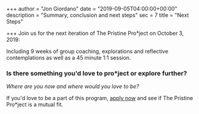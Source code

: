 +++
author = "Jon Giordano"
date = "2019-09-05T04:00:00+00:00"
description = "Summary, conclusion and next steps"
sec = 7
title = "Next Steps"

+++
Join us for the next iteration of The Pristine Pro*ject on October 3, 2019:

Including 9 weeks of group coaching, explorations and reflective contemplations as well as a 45 minute 1:1 session.

### Is there something you'd love to pro*ject or explore further?

_Where are you now and where would you love to be?_

If you'd love to be a part of this program, [apply now](https://forms.gle/2VDuMcgG4oySLSi17 "Apply Now") and see if The Pristine Pro*ject is a mutual fit.